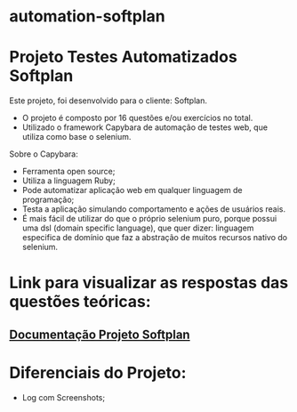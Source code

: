 # automation-softplan

# Projeto Testes Automatizados Softplan

Este projeto, foi desenvolvido para o cliente: Softplan. 
* O projeto é composto por 16 questões e/ou exercícios no total.
* Utilizado o framework Capybara de automação de testes web, que utiliza como base o selenium.

Sobre o Capybara:
* Ferramenta open source;
* Utiliza a linguagem Ruby;
* Pode automatizar aplicação web em qualquer linguagem de programação;
* Testa a aplicação simulando comportamento e ações de usuários reais.
* É mais fácil de utilizar do que o próprio selenium puro, porque possui uma dsl (domain specific language),
que quer dizer: linguagem especifica de domínio que faz a abstração de muitos recursos nativo
do selenium.


# Link para visualizar as respostas das questões teóricas: 

## <a href=https://documentation-projects.github.io/documentation-softplan/ target="_blank">Documentação Projeto Softplan</a>


# Diferenciais do Projeto:

* Log com Screenshots;
